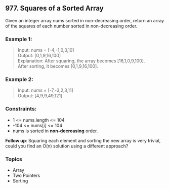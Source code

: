 ## 977. Squares of a Sorted Array
Given an integer array nums sorted in non-decreasing order, return an array of the squares of each number sorted in non-decreasing order.

### Example 1:

> Input: nums = [-4,-1,0,3,10]<br/>
> Output: [0,1,9,16,100]<br/>
> Explanation: After squaring, the array becomes [16,1,0,9,100].<br/>
> After sorting, it becomes [0,1,9,16,100].

### Example 2:

> Input: nums = [-7,-3,2,3,11]<br/>
> Output: [4,9,9,49,121]
 
### Constraints:

- 1 <= nums.length <= 104
- -104 <= nums[i] <= 104
- nums is sorted in **non-decreasing** order.
 
**Follow up**: Squaring each element and sorting the new array is very trivial, could you find an O(n) solution using a different approach?

### Topics

- Array
- Two Pointers
- Sorting